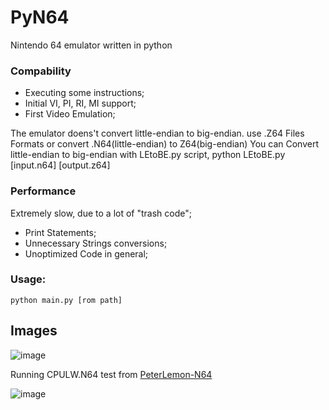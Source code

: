 # PyN64
Nintendo 64 emulator written in python

### Compability

 - Executing some instructions;
 - Initial VI, PI, RI, MI support;
 - First Video Emulation;

The emulator doens't convert little-endian to big-endian.
use .Z64 Files Formats or convert .N64(little-endian) to Z64(big-endian)
You can Convert little-endian to big-endian with LEtoBE.py script, python LEtoBE.py [input.n64] [output.z64]

### Performance

Extremely slow, due to a lot of "trash code";
- Print Statements;
- Unnecessary Strings conversions;
- Unoptimized Code in general;

### Usage:
```
python main.py [rom path]
```

## Images

![image](https://user-images.githubusercontent.com/54962184/170876652-eb3c5fb7-ce6d-4191-8a32-4d98476186ed.png)

Running CPULW.N64 test from [PeterLemon-N64]([https://github.com/lemmy-64/n64-systemtest](https://github.com/PeterLemon/N64/))

![image](https://github.com/HerbieHSSO/PyN64/assets/54962184/0669077d-3c31-4a76-b909-920263ecf410)
